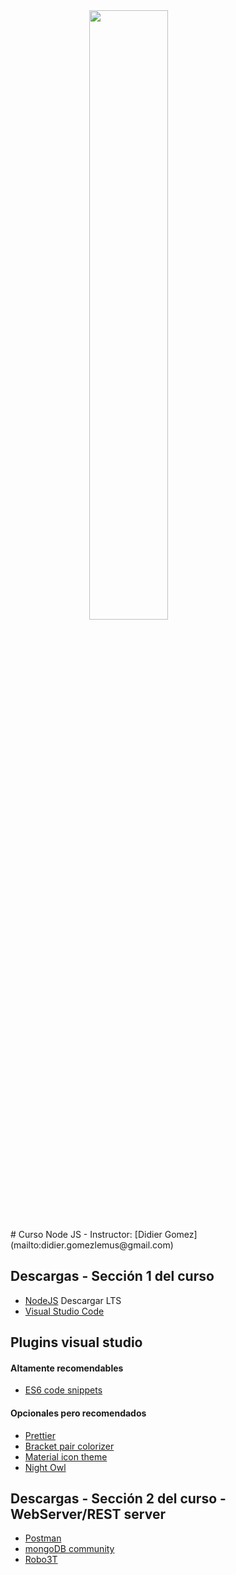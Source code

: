 <img src="https://github.com/didier-gomez/didier-gomez.github.io/img/node.js_logo.svg" style="display: block;margin-left: auto;margin-right: auto;width: 50%;"/>
# Curso Node JS - Instructor: [Didier Gomez](mailto:didier.gomezlemus@gmail.com)

## Descargas - Sección 1 del curso
* [NodeJS](https://nodejs.org/es/download) Descargar LTS
* [Visual Studio Code](https://code.visualstudio.com/download)

## Plugins visual studio
#### Altamente recomendables
* [ES6 code snippets](https://marketplace.visualstudio.com/items?itemName=xabikos.JavaScriptSnippets)

#### Opcionales pero recomendados
* [Prettier](https://marketplace.visualstudio.com/items?itemName=esbenp.prettier-vscode)
* [Bracket pair colorizer](https://marketplace.visualstudio.com/items?itemName=CoenraadS.bracket-pair-colorizer-2)
* [Material icon theme](https://marketplace.visualstudio.com/items?itemName=PKief.material-icon-theme)
* [Night Owl](https://marketplace.visualstudio.com/items?itemName=sdras.night-owl)

## Descargas - Sección 2 del curso - WebServer/REST server
* [Postman](https://www.postman.com/downloads)
* [mongoDB community](https://www.mongodb.com/download-center/community)
* [Robo3T](https://robomongo.org/download)
